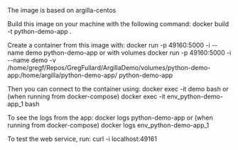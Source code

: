 The image is based on  argilla-centos

Build this image on your machine with the following command:
docker build -t python-demo-app .

Create a container from this image with:
docker run -p 49160:5000 -i --name demo python-demo-app
or with volumes
docker run -p 49160:5000 -i --name demo -v /home/gregf/Repos/GregFullard/ArgillaDemo/volumes/python-demo-app:/home/argilla/python-demo-app/  python-demo-app

Then you can connect to the container using:
docker exec -it demo bash
or (when running from docker-compose)
docker exec -it env_python-demo-app_1 bash

To see the logs from the app:
docker logs python-demo-app
or (when running from docker-compose)
docker logs env_python-demo-app_1

To test the web service, run:
curl -i localhost:49161
